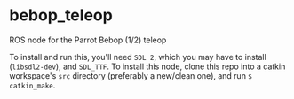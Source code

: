 # bebop_teleop
ROS node for the Parrot Bebop (1/2) teleop

To install and run this, you'll need `SDL 2`, which you may have to install (`libsdl2-dev`), and `SDL_TTF`. To install this node, clone this repo into a catkin workspace's `src` directory (preferably a new/clean one), and run `$ catkin_make`.
